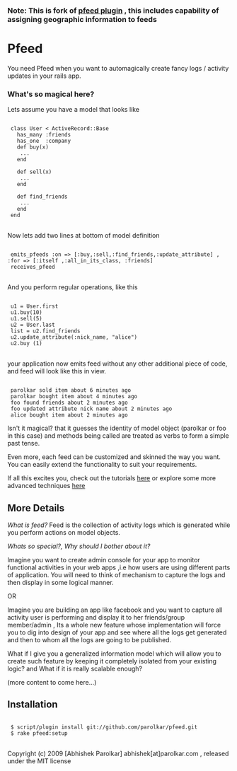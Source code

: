 ### Note: This is fork of [pfeed plugin](http://github.com/parolkar/pfeed "parolkar's pfeed") , this includes capability of assigning geographic information to feeds 

Pfeed
======

You need Pfeed when you want to automagically create fancy logs / activity updates in your rails app. 


### What's so magical here?
Lets assume you have a model that looks like

<pre>
<code>
 class User < ActiveRecord::Base
   has_many :friends
   has_one  :company
   def buy(x)
    ...
   end

   def sell(x)
    ...
   end
  
   def find_friends
    ...
   end  
 end
</code>
</pre>

Now lets add two lines at bottom of model definition 

<pre>
<code>
 emits_pfeeds :on => [:buy,:sell,:find_friends,:update_attribute] , :for => [:itself ,:all_in_its_class, :friends]
 receives_pfeed
</code>
</pre>

And you perform regular operations, like this

<pre>
<code>
 u1 = User.first
 u1.buy(10)
 u1.sell(5)
 u2 = User.last
 list = u2.find_friends
 u2.update_attribute(:nick_name, "alice")
 u2.buy (1)
</code>
</pre>
your application now emits feed without any other additional piece of code, and feed will look like this in view. 
<pre><code>
 parolkar sold item about 6 minutes ago
 parolkar bought item about 4 minutes ago
 foo found friends about 2 minutes ago
 foo updated attribute nick name about 2 minutes ago
 alice bought item about 2 minutes ago
</code></pre>

Isn't it magical? that it guesses the identity of model object (parolkar or foo in this case) and methods being called are treated as verbs to form a simple past tense.  

Even more, each feed can be customized and skinned the way you want. You can easily extend the functionality to suit your requirements.  

If all this excites you, check out the tutorials [here](http://wiki.github.com/parolkar/pfeed "pfeed's Wiki") or explore some more advanced techniques [here](http://wiki.github.com/parolkar/pfeed/customizing-the-pfeed-item "pfeed customisation techniques") 

## More Details

*What is feed?*
Feed is the collection of activity logs which is generated while you perform actions on model objects.

*Whats so special?, Why should I bother about it?*  

Imagine you want to create admin console for your app to monitor functional activities in your web apps ,i.e how users are using different parts of application. You will need to think of mechanism to capture the logs and then display in some logical manner.  

OR  

Imagine you are building an app like facebook and you want to capture all activity user is performing and display it to her friends/group member/admin , Its a whole new feature whose implementation will force you to dig into design of your app and see where all the logs get generated and then to whom all the logs are going to be published.  

What if I give you a generalized information model which will allow you to create such feature by keeping it completely isolated from your existing logic? and What if it is really scalable enough?  

(more content to come here...)  


## Installation

<pre>
<code>	
 $ script/plugin install git://github.com/parolkar/pfeed.git
 $ rake pfeed:setup 
</code>
</pre> 



Copyright (c) 2009 [Abhishek Parolkar] abhishek[at]parolkar.com , released under the MIT license
